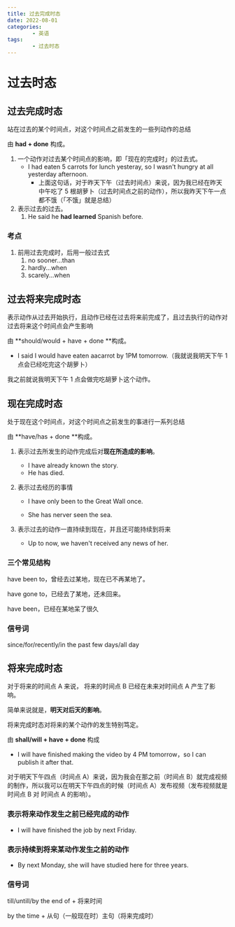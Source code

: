 ```yaml
---
title: 过去完成时态
date: 2022-08-01
categories:
        - 英语
tags:
        - 过去时态
---
```


# 过去时态

## 过去完成时态

站在过去的某个时间点，对这个时间点之前发生的一些列动作的总结

由 **had + done** 构成。

1. 一个动作对过去某个时间点的影响，即「现在的完成时」的过去式。
   - I had eaten 5 carrots for lunch yesteray, so I wasn't hungry at all yesterday afternoon.
     - 上面这句话，对于昨天下午（过去时间点）来说，因为我已经在昨天中午吃了 5 根胡萝卜（过去时间点之前的动作），所以我昨天下午一点都不饿（「不饿」就是总结）
2. 表示过去的过去。
   1. He said he **had learned** Spanish before.

### 考点

1. 前用过去完成时，后用一般过去式
   1. no sooner...than
   2. hardly...when
   3. scarely...when

## 过去将来完成时态

表示动作从过去开始执行，且动作已经在过去将来前完成了，且过去执行的动作对过去将来这个时间点会产生影响

由 **should/would + have + done **构成。

- I said I would have eaten aacarrot by 1PM tomorrow.（我就说我明天下午 1 点会已经吃完这个胡萝卜）


我之前就说我明天下午 1 点会做完吃胡萝卜这个动作。

## 现在完成时态

处于现在这个时间点，对这个时间点之前发生的事进行一系列总结

由 **have/has + done **构成。

1. 表示过去所发生的动作完成后对**现在所造成的影响**。

   - I have already known the story.
   - He has died.

2. 表示过去经历的事情

   - I have only been to the Great Wall once.

   - She has nerver seen the sea.

3. 表示过去的动作一直持续到现在，并且还可能持续到将来

   - Up to now, we haven't received any news of her.

### 三个常见结构

have been to，曾经去过某地，现在已不再某地了。

have gone to，已经去了某地，还未回来。

have been，已经在某地呆了很久

### 信号词

since/for/recently/in the past few days/all day


## 将来完成时态

对于将来的时间点 A 来说， 将来的时间点 B 已经在未来对时间点 A 产生了影响。

简单来说就是，**明天对后天的影响**。

将来完成时态对将来的某个动作的发生特别笃定。

由 **shall/will + have + done** 构成

- I will have finished making the video by 4 PM tomorrow，so I can publish it after that.

对于明天下午四点（时间点 A）来说，因为我会在那之前（时间点 B）就完成视频的制作，所以我可以在明天下午四点的时候（时间点 A）发布视频（发布视频就是时间点 B 对 时间点 A 的影响）。

### 表示将来动作发生之前已经完成的动作

- I will have finished the job by next Friday.

### 表示持续到将来某动作发生之前的动作

- By next Monday, she will have studied here for three years.

### 信号词

till/untill/by the end of + 将来时间

by the time + 从句（一般现在时）主句（将来完成时）
